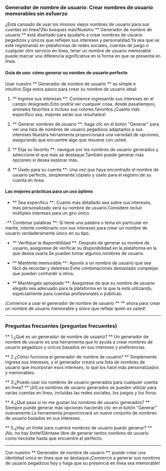 ### Generador de nombre de usuario: Crear nombres de usuario memorables sin esfuerzo

¿Está cansado de usar los mismos viejos nombres de usuario para sus cuentas en línea?¡No busques más!Nuestro ** Generador de nombre de usuario ** está diseñado para ayudarlo a crear nombres de usuario pegadizos y únicos que reflejen sus intereses y personalidad.Ya sea que se esté registrando en plataformas de redes sociales, cuentas de juego o cualquier otro servicio en línea, tener un nombre de usuario memorable puede marcar una diferencia significativa en la forma en que se presenta en línea.

#### Guía de uso: cómo generar su nombre de usuario perfecto

Usar nuestro ** Generador de nombre de usuario ** es simple e intuitivo.Siga estos pasos para crear su nombre de usuario ideal:

1. ** Ingrese sus intereses **: Comience ingresando sus intereses en el campo designado.Esto podría ser cualquier cosa, desde pasatiempos, animales favoritos o incluso sus colores favoritos.¡Cuanto más específico sea, mejores serán sus resultados!

2. ** Generar nombres de usuario **: haga clic en el botón "Generar" para ver una lista de nombres de usuario pegadizos adaptados a sus intereses.Nuestra herramienta proporcionará una variedad de opciones, asegurando que encuentre algo que resuene con usted.

3. ** Elija su favorito **: navegue por los nombres de usuario generados y seleccione el que más se destaque.También puede generar más opciones si desea explorar más.

4. ** Úselo para su cuenta **: Una vez que haya encontrado el nombre de usuario perfecto, simplemente cópielo y úselo para el registro de su cuenta en línea.

#### Las mejores prácticas para un uso óptimo

- ** Sea específico **: Cuanto más detallado sea sobre sus intereses, más personalizado será su nombre de usuario.Considere incluir múltiples intereses para un giro único.

-** Combinar palabras **: Si tiene una palabra o tema en particular en mente, intente combinarlo con sus intereses para crear un nombre de usuario verdaderamente único en su tipo.

- ** Verifique la disponibilidad **: Después de generar su nombre de usuario, asegúrese de verificar su disponibilidad en la plataforma en la que desea usarla.Se pueden tomar algunos nombres de usuario.

- ** Mantente memorable **: Apunte a un nombre de usuario que sea fácil de recordar y deletrear.Evite combinaciones demasiado complejas que puedan confundir a otros.

- ** Manténgalo apropiado **: Asegúrese de que su nombre de usuario elegido sea adecuado para la plataforma en la que la está utilizando, especialmente para cuentas profesionales o públicas.

¡Comience a usar el generador de nombre de usuario ** ** ahora para crear un nombre de usuario memorable y único que refleje quién es usted!

---

### Preguntas frecuentes (preguntas frecuentes)

** 1.¿Qué es un generador de nombre de usuario? **
Un generador de nombre de usuario es una herramienta que lo ayuda a crear nombres de usuario pegadizos y únicos basados ​​en sus intereses y preferencias.

** 2.¿Cómo funciona el generador de nombre de usuario? **
Simplemente ingresa sus intereses, y el generador creará una lista de nombres de usuario que incorporan esos intereses, lo que los hace más personalizados y memorables.

** 3.¿Puedo usar los nombres de usuario generados para cualquier cuenta en línea? **
¡Sí!Los nombres de usuario generados se pueden utilizar para varias cuentas en línea, incluidas las redes sociales, los juegos y los foros.

** 4.¿Qué pasa si no me gustan los nombres de usuario generados? **
Siempre puede generar más opciones haciendo clic en el botón "Generar" nuevamente.La herramienta proporcionará un nuevo conjunto de nombres de usuario basados ​​en sus intereses.

** 5.¿Hay un límite para cuántos nombres de usuario puedo generar? **
¡No, no hay límite!Siéntase libre de generar tantos nombres de usuario como necesite hasta que encuentre el perfecto.

---

Con nuestro ** Generador de nombre de usuario **, puede crear una identidad única en línea que se destaque.¡Comience a generar sus nombres de usuario pegadizos hoy y haga que su presencia en línea sea memorable!